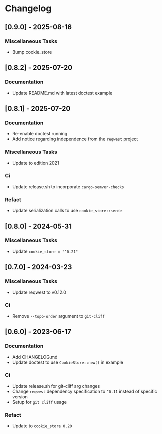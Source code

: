 # Changelog

## [0.9.0] - 2025-08-16

### Miscellaneous Tasks

- Bump cookie_store

## [0.8.2] - 2025-07-20

### Documentation

- Update README.md with latest doctest example

## [0.8.1] - 2025-07-20

### Documentation

- Re-enable doctest running
- Add notice regarding independence from the `reqwest` project

### Miscellaneous Tasks

- Update to edition 2021

### Ci

- Update release.sh to incorporate `cargo-semver-checks`

### Refact

- Update serialization calls to use `cookie_store::serde`

## [0.8.0] - 2024-05-31

### Miscellaneous Tasks

- Update `cookie_store = "^0.21"`

## [0.7.0] - 2024-03-23

### Miscellaneous Tasks

- Update reqwest to v0.12.0

### Ci

- Remove `--topo-order` argument to `git-cliff`

## [0.6.0] - 2023-06-17

### Documentation

- Add CHANGELOG.md
- Update doctest to use `CookieStore::new()` in example

### Ci

- Update release.sh for git-cliff arg changes
- Change `reqwest` dependency specification to `^0.11` instead of specific version
- Setup for `git cliff` usage

### Refact

- Update to `cookie_store 0.20`

